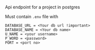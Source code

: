 Api endpoint for a project in postgres

Must contain `.env` file with
```
DATABASE_URL = <Your db url !important>
DATABASE_NAME = <Your db name>
U_NAME = <your username>
P_WORD = <password>
PORT = <port no>
```